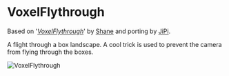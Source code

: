 VoxelFlythrough
==================

Based on '_[VoxelFlythrough](https://www.shadertoy.com/view/MdGXWG)_' by [Shane](https://www.shadertoy.com/user/Shane) and porting by [JiPi](Profiles/JiPi.md).

A flight through a box landscape. A cool trick is used to prevent the camera from flying through the boxes.


![VoxelFlythrough](https://user-images.githubusercontent.com/78935215/114780463-b9defd80-9d77-11eb-9a05-bb90851f0611.gif)


